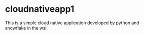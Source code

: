 # cloudnativeapp1
This is a simple cloud native application developed by python and snowflake in the wsl.
